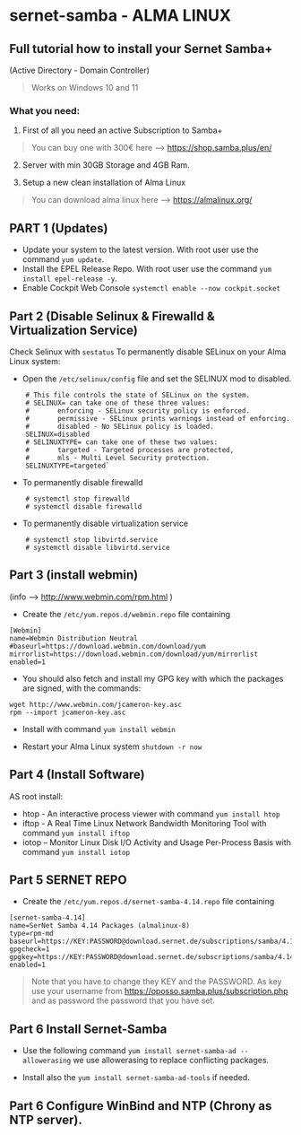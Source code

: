 # sernet-samba - ALMA LINUX
## Full tutorial how to install your Sernet Samba+ 
(Active Directory - Domain Controller)
> Works on Windows 10 and 11

### What you need:
1. First of all you need an active Subscription to Samba+
> You can buy one with 300€ here --> https://shop.samba.plus/en/


2. Server with min 30GB Storage and 4GB Ram.


3. Setup a new clean installation of Alma Linux
> You can download alma linux here --> https://almalinux.org/

## PART 1 (Updates)
- Update your system to the latest version. With root user use the command `yum update`.
- Install the EPEL Release Repo. With root user use the command `yum install epel-release -y`.
- Enable Cockpit Web Console `systemctl enable --now cockpit.socket`

## Part 2 (Disable Selinux & Firewalld & Virtualization Service)
Check Selinux with `sestatus`
To permanently disable SELinux on your Alma Linux system:
- Open the `/etc/selinux/config` file and set the SELINUX mod to disabled.
```
    # This file controls the state of SELinux on the system.
    # SELINUX= can take one of these three values:
    #       enforcing - SELinux security policy is enforced.
    #       permissive - SELinux prints warnings instead of enforcing.
    #       disabled - No SELinux policy is loaded.
    SELINUX=disabled
    # SELINUXTYPE= can take one of these two values:
    #       targeted - Targeted processes are protected,
    #       mls - Multi Level Security protection.
    SELINUXTYPE=targeted`
```
- To permanently disable firewalld
```
    # systemctl stop firewalld
    # systemctl disable firewalld
```
- To permanently disable virtualization service
```
    # systemctl stop libvirtd.service
    # systemctl disable libvirtd.service
```


## Part 3 (install webmin)
(info --> http://www.webmin.com/rpm.html )
- Create the `/etc/yum.repos.d/webmin.repo` file containing 
```
[Webmin]
name=Webmin Distribution Neutral
#baseurl=https://download.webmin.com/download/yum
mirrorlist=https://download.webmin.com/download/yum/mirrorlist
enabled=1
```
- You should also fetch and install my GPG key with which the packages are signed, with the commands:
```
wget http://www.webmin.com/jcameron-key.asc
rpm --import jcameron-key.asc
```
- Install with command `yum install webmin`


- Restart your Alma Linux system `shutdown -r now`

## Part 4 (Install Software)
AS root install:
- htop - An interactive process viewer with command `yum install htop`
- iftop - A Real Time Linux Network Bandwidth Monitoring Tool with command `yum install iftop`
- iotop – Monitor Linux Disk I/O Activity and Usage Per-Process Basis with command `yum install iotop`

## Part 5 SERNET REPO
- Create the `/etc/yum.repos.d/sernet-samba-4.14.repo` file containing 
```
[sernet-samba-4.14]
name=SerNet Samba 4.14 Packages (almalinux-8)
type=rpm-md
baseurl=https://KEY:PASSWORD@download.sernet.de/subscriptions/samba/4.14/almalinux/8/
gpgcheck=1
gpgkey=https://KEY:PASSWORD@download.sernet.de/subscriptions/samba/4.14/almalinux/8/repodata/repomd.xml.key
enabled=1
```
> Note that you have to change they KEY and the PASSWORD. As key use your username from https://oposso.samba.plus/subscription.php and as password the password that you have set.

## Part 6 Install Sernet-Samba
- Use the following command `yum install sernet-samba-ad --allowerasing` we use allowerasing to replace conflicting packages.

- Install also the `yum install sernet-samba-ad-tools` if needed.

## Part 6 Configure WinBind and NTP (Chrony as NTP server).
